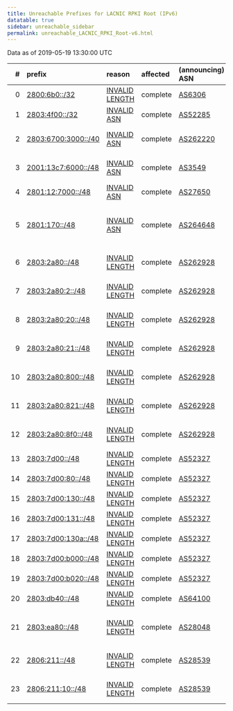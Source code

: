 ```yaml
---
title: Unreachable Prefixes for LACNIC RPKI Root (IPv6)
datatable: true
sidebar: unreachable_sidebar
permalink: unreachable_LACNIC_RPKI_Root-v6.html
---
```


Data as of 2019-05-19 13:30:00 UTC


<div class="datatable-begin"></div>

|   # | prefix                                                           | reason                                                                                                        | affected   | (announcing) ASN                         | AS Name                                                 |   unreachable /48s |
|----:|:-----------------------------------------------------------------|:--------------------------------------------------------------------------------------------------------------|:-----------|:-----------------------------------------|:--------------------------------------------------------|-------------------:|
|   0 | [2800:6b0::/32](https://stat.ripe.net/2800:6b0::/32)             | [INVALID LENGTH](https://rpki-validator.ripe.net/announcement-preview?asn=AS6306&prefix=2800:6b0::/32)        | complete   | [AS6306](unreachable_AS6306-v6.html)     | TELEFONICA VENEZOLANA                                   |              65536 |
|   1 | [2803:4f00::/32](https://stat.ripe.net/2803:4f00::/32)           | [INVALID ASN](https://rpki-validator.ripe.net/announcement-preview?asn=AS52285&prefix=2803:4f00::/32)         | complete   | [AS52285](unreachable_AS52285-v6.html)   | Ewinet C.A.                                             |              65536 |
|   2 | [2803:6700:3000::/40](https://stat.ripe.net/2803:6700:3000::/40) | [INVALID ASN](https://rpki-validator.ripe.net/announcement-preview?asn=AS262220&prefix=2803:6700:3000::/40)   | complete   | [AS262220](unreachable_AS262220-v6.html) | HV TELEVISION S.A.S                                     |                256 |
|   3 | [2001:13c7:6000::/48](https://stat.ripe.net/2001:13c7:6000::/48) | [INVALID ASN](https://rpki-validator.ripe.net/announcement-preview?asn=AS3549&prefix=2001:13c7:6000::/48)     | complete   | [AS3549](unreachable_AS3549-v6.html)     | LVLT-3549 - Level 3 Parent                              |                  1 |
|   4 | [2801:12:7000::/48](https://stat.ripe.net/2801:12:7000::/48)     | [INVALID ASN](https://rpki-validator.ripe.net/announcement-preview?asn=AS27650&prefix=2801:12:7000::/48)      | complete   | [AS27650](unreachable_AS27650-v6.html)   | EMTEL S.A. E.S.P.                                       |                  1 |
|   5 | [2801:170::/48](https://stat.ripe.net/2801:170::/48)             | [INVALID ASN](https://rpki-validator.ripe.net/announcement-preview?asn=AS264648&prefix=2801:170::/48)         | complete   | [AS264648](unreachable_AS264648-v6.html) | Fondo Rotatorio del Ministerio de Relaciones Exteriores |                  1 |
|   6 | [2803:2a80::/48](https://stat.ripe.net/2803:2a80::/48)           | [INVALID LENGTH](https://rpki-validator.ripe.net/announcement-preview?asn=AS262928&prefix=2803:2a80::/48)     | complete   | [AS262928](unreachable_AS262928-v6.html) | DIRECTV COLOMBIA LTDA.                                  |                  1 |
|   7 | [2803:2a80:2::/48](https://stat.ripe.net/2803:2a80:2::/48)       | [INVALID LENGTH](https://rpki-validator.ripe.net/announcement-preview?asn=AS262928&prefix=2803:2a80:2::/48)   | complete   | [AS262928](unreachable_AS262928-v6.html) | DIRECTV COLOMBIA LTDA.                                  |                  1 |
|   8 | [2803:2a80:20::/48](https://stat.ripe.net/2803:2a80:20::/48)     | [INVALID LENGTH](https://rpki-validator.ripe.net/announcement-preview?asn=AS262928&prefix=2803:2a80:20::/48)  | complete   | [AS262928](unreachable_AS262928-v6.html) | DIRECTV COLOMBIA LTDA.                                  |                  1 |
|   9 | [2803:2a80:21::/48](https://stat.ripe.net/2803:2a80:21::/48)     | [INVALID LENGTH](https://rpki-validator.ripe.net/announcement-preview?asn=AS262928&prefix=2803:2a80:21::/48)  | complete   | [AS262928](unreachable_AS262928-v6.html) | DIRECTV COLOMBIA LTDA.                                  |                  1 |
|  10 | [2803:2a80:800::/48](https://stat.ripe.net/2803:2a80:800::/48)   | [INVALID LENGTH](https://rpki-validator.ripe.net/announcement-preview?asn=AS262928&prefix=2803:2a80:800::/48) | complete   | [AS262928](unreachable_AS262928-v6.html) | DIRECTV COLOMBIA LTDA.                                  |                  1 |
|  11 | [2803:2a80:821::/48](https://stat.ripe.net/2803:2a80:821::/48)   | [INVALID LENGTH](https://rpki-validator.ripe.net/announcement-preview?asn=AS262928&prefix=2803:2a80:821::/48) | complete   | [AS262928](unreachable_AS262928-v6.html) | DIRECTV COLOMBIA LTDA.                                  |                  1 |
|  12 | [2803:2a80:8f0::/48](https://stat.ripe.net/2803:2a80:8f0::/48)   | [INVALID LENGTH](https://rpki-validator.ripe.net/announcement-preview?asn=AS262928&prefix=2803:2a80:8f0::/48) | complete   | [AS262928](unreachable_AS262928-v6.html) | DIRECTV COLOMBIA LTDA.                                  |                  1 |
|  13 | [2803:7d00::/48](https://stat.ripe.net/2803:7d00::/48)           | [INVALID LENGTH](https://rpki-validator.ripe.net/announcement-preview?asn=AS52327&prefix=2803:7d00::/48)      | complete   | [AS52327](unreachable_AS52327-v6.html)   | Summit S.A.                                             |                  1 |
|  14 | [2803:7d00:80::/48](https://stat.ripe.net/2803:7d00:80::/48)     | [INVALID LENGTH](https://rpki-validator.ripe.net/announcement-preview?asn=AS52327&prefix=2803:7d00:80::/48)   | complete   | [AS52327](unreachable_AS52327-v6.html)   | Summit S.A.                                             |                  1 |
|  15 | [2803:7d00:130::/48](https://stat.ripe.net/2803:7d00:130::/48)   | [INVALID LENGTH](https://rpki-validator.ripe.net/announcement-preview?asn=AS52327&prefix=2803:7d00:130::/48)  | complete   | [AS52327](unreachable_AS52327-v6.html)   | Summit S.A.                                             |                  1 |
|  16 | [2803:7d00:131::/48](https://stat.ripe.net/2803:7d00:131::/48)   | [INVALID LENGTH](https://rpki-validator.ripe.net/announcement-preview?asn=AS52327&prefix=2803:7d00:131::/48)  | complete   | [AS52327](unreachable_AS52327-v6.html)   | Summit S.A.                                             |                  1 |
|  17 | [2803:7d00:130a::/48](https://stat.ripe.net/2803:7d00:130a::/48) | [INVALID LENGTH](https://rpki-validator.ripe.net/announcement-preview?asn=AS52327&prefix=2803:7d00:130a::/48) | complete   | [AS52327](unreachable_AS52327-v6.html)   | Summit S.A.                                             |                  1 |
|  18 | [2803:7d00:b000::/48](https://stat.ripe.net/2803:7d00:b000::/48) | [INVALID LENGTH](https://rpki-validator.ripe.net/announcement-preview?asn=AS52327&prefix=2803:7d00:b000::/48) | complete   | [AS52327](unreachable_AS52327-v6.html)   | Summit S.A.                                             |                  1 |
|  19 | [2803:7d00:b020::/48](https://stat.ripe.net/2803:7d00:b020::/48) | [INVALID LENGTH](https://rpki-validator.ripe.net/announcement-preview?asn=AS52327&prefix=2803:7d00:b020::/48) | complete   | [AS52327](unreachable_AS52327-v6.html)   | Summit S.A.                                             |                  1 |
|  20 | [2803:db40::/48](https://stat.ripe.net/2803:db40::/48)           | [INVALID LENGTH](https://rpki-validator.ripe.net/announcement-preview?asn=AS64100&prefix=2803:db40::/48)      | complete   | [AS64100](unreachable_AS64100-v6.html)   | PRIVATEL S.R.L.                                         |                  1 |
|  21 | [2803:ea80::/48](https://stat.ripe.net/2803:ea80::/48)           | [INVALID LENGTH](https://rpki-validator.ripe.net/announcement-preview?asn=AS28048&prefix=2803:ea80::/48)      | complete   | [AS28048](unreachable_AS28048-v6.html)   | Internet Para Todos - Gobierno de La Rioja              |                  1 |
|  22 | [2806:211::/48](https://stat.ripe.net/2806:211::/48)             | [INVALID LENGTH](https://rpki-validator.ripe.net/announcement-preview?asn=AS28539&prefix=2806:211::/48)       | complete   | [AS28539](unreachable_AS28539-v6.html)   | Creatividad Internet Enlaces                            |                  1 |
|  23 | [2806:211:10::/48](https://stat.ripe.net/2806:211:10::/48)       | [INVALID LENGTH](https://rpki-validator.ripe.net/announcement-preview?asn=AS28539&prefix=2806:211:10::/48)    | complete   | [AS28539](unreachable_AS28539-v6.html)   | Creatividad Internet Enlaces                            |                  1 |

<div class="datatable-end"></div>